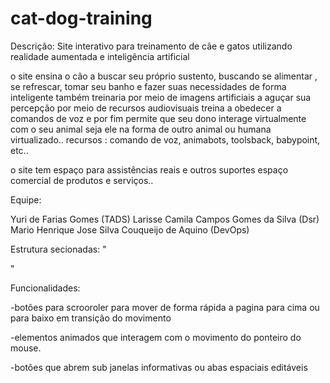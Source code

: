 # cat-dog-training

Descrição:
Site interativo para treinamento de cãe e gatos utilizando realidade aumentada e 
inteligência artificial

   o site ensina o cão a buscar seu próprio sustento,  buscando se alimentar ,
   se refrescar,  tomar seu banho e fazer suas necessidades de forma inteligente
   também treinaria por meio de imagens artificiais  a aguçar sua percepção
   por meio de recursos audiovisuais treina a obedecer a comandos de voz e por 
    fim permite que seu dono interage virtualmente com o seu animal seja ele 
   na forma de outro animal ou humana virtualizado..
recursos :
comando de voz, animabots, toolsback, babypoint, etc.. 

  o site tem espaço para assistências reais e outros suportes 
   espaço comercial de produtos e serviços..

Equipe:

Yuri de Farias Gomes (TADS)
Larisse Camila Campos Gomes da Silva (Dsr)
Mario Henrique Jose Silva Couqueijo de Aquino (DevOps)

Estrutura secionadas:
"<div id="entrada"></div>"
 <div id="heard"></div>
 <div id="galeria"></div>
 <div id="informativo"></div>
 <div id="Projeto"></div>
 <div id="Cases"></div>
 <div id="footer"></div>

Funcionalidades:

-botões para scrooroler para mover de forma rápida a pagina para cima ou para baixo
em transição do movimento

-elementos animados que interagem com o movimento do ponteiro do mouse.

-botões que abrem sub janelas informativas ou abas espaciais editáveis

